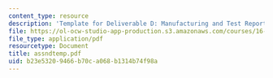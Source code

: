```yaml
---
content_type: resource
description: 'Template for Deliverable D: Manufacturing and Test Report.'
file: https://ol-ocw-studio-app-production.s3.amazonaws.com/courses/16-810-engineering-design-and-rapid-prototyping-january-iap-2007/b23e53209466b70ca068b1314b74f98a_assndtemp.pdf
file_type: application/pdf
resourcetype: Document
title: assndtemp.pdf
uid: b23e5320-9466-b70c-a068-b1314b74f98a
---
```

